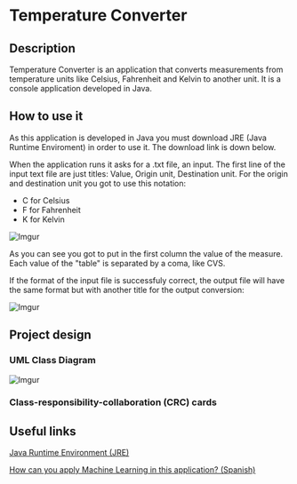 # Temperature Converter

## Description

Temperature Converter is an application that converts measurements from temperature units like Celsius, Fahrenheit and Kelvin to another unit. It is a console application developed in Java.

## How to use it

As this application is developed in Java you must download JRE (Java Runtime Enviroment) in order to use it. The download link is down below.

When the application runs it asks for a .txt file, an input. The first line of the input text file are just titles: Value, Origin unit, Destination unit. For the origin and destination unit you got to use this notation:

* C for Celsius
* F for Fahrenheit
* K for Kelvin

![Imgur](https://i.imgur.com/ZYcgqMz.png)

As you can see you got to put in the first column the value of the measure. Each value of the "table" is separated by a coma, like CVS.

If the format of the input file is successfuly correct, the output file will have the same format but with another title for the output conversion:

![Imgur](https://i.imgur.com/3MAfLhN.png)

## Project design

### UML Class Diagram

![Imgur](https://i.imgur.com/okCKHtn.png)

### Class-responsibility-collaboration (CRC) cards

## Useful links

[Java Runtime Environment (JRE)](https://www.java.com/en/download/manual.jsp)

[How can you apply Machine Learning in this application? (Spanish)](https://medium.com/@juanovallep/c%C3%B3mo-puedes-aplicar-machine-learning-en-la-aplicaci%C3%B3n-de-conversor-de-temperaturas-1aa2c420dadf)
